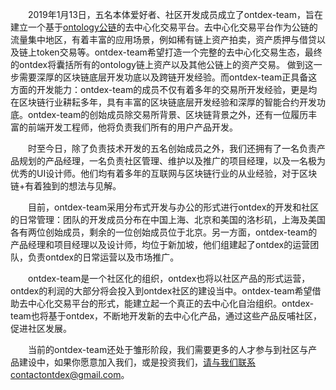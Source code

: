 &#8195;&#8195;2019年1月13日，五名本体爱好者、社区开发成员成立了ontdex-team，旨在建立一个基于[ontology公链](https://ont.io)的去中心化交易平台。去中心化交易平台作为公链的流量集中地区，有着丰富的应用场景，例如稀有链上资产拍卖，资产质押与借贷以及链上token交易等。ontdex-team希望打造一个完整的去中心化交易生态，最终的ontdex将囊括所有的ontology链上资产以及其他公链上的资产交易。
做到这一步需要深厚的区块链底层开发功底以及跨链开发经验。而ontdex-team正具备这方面的开发能力：ontdex-team的成员不仅有着多年的交易所开发经验，更是均在区块链行业耕耘多年，具有丰富的区块链底层开发经验和深厚的智能合约开发功底。ontdex-team的创始成员除交易所背景、区块链背景之外，还有一位履历丰富的前端开发工程师，他将负责我们所有的用户产品开发。
	
&#8195;&#8195;时至今日，除了负责技术开发的五名创始成员之外，我们还拥有了一名负责产品规划的产品经理，一名负责社区管理、维护以及推广的项目经理，以及一名极为优秀的UI设计师。他们均有着多年的互联网与区块链行业的从业经验，对于区块链+有着独到的想法与见解。
	
&#8195;&#8195;目前，ontdex-team采用分布式开发与办公的形式进行ontdex的开发和社区的日常管理：团队的开发成员分布在中国上海、北京和美国的洛杉矶，上海及美国各有两位创始成员，剩余的一位创始成员位于北京。另一方面，ontdex-team的产品经理和项目经理以及设计师，均位于新加坡，他们组建起了ontdex的运营团队，负责ontdex的日常运营以及市场推广。
	
&#8195;&#8195;ontdex-team是一个社区化的组织，ontdex也将以社区产品的形式运营，ontdex的利润的大部分将会投入到ontdex社区的建设当中。ontdex-team希望借助去中心化交易平台的形式，能建立起一个真正的去中心化自治组织。ontdex-team也将基于ontdex，不断地开发新的去中心化产品，通过这些产品反哺社区，促进社区发展。
	
&#8195;&#8195;当前的ontdex-team还处于雏形阶段，我们需要更多的人才参与到社区与产品建设中，如果你愿意加入我们，或是投资我们，请与我们联系contactontdex@gmail.com。
